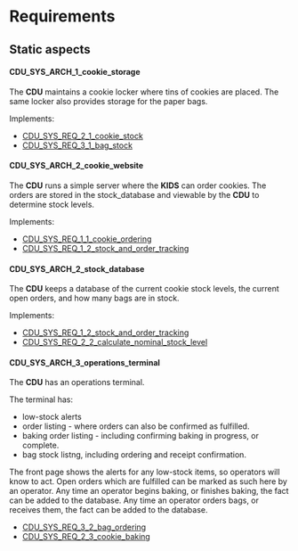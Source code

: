 # Requirements

## Static aspects

#### CDU_SYS_ARCH_1_cookie_storage

The **CDU** maintains a cookie locker where tins of cookies are placed.
The same locker also provides storage for the paper bags.

Implements:

- [CDU_SYS_REQ_2_1_cookie_stock](#cdu_sys_req_2_1_cookie_stock)
- [CDU_SYS_REQ_3_1_bag_stock](#cdu_sys_req_3_1_bag_stock)

#### CDU_SYS_ARCH_2_cookie_website

The **CDU** runs a simple server where the **KIDS** can order cookies.
The orders are stored in the stock_database and viewable by the **CDU** to
determine stock levels.

Implements:

- [CDU_SYS_REQ_1_1_cookie_ordering](#cdu_sys_req_1_1_cookie_ordering)
- [CDU_SYS_REQ_1_2_stock_and_order_tracking](#cdu_sys_req_1_2_stock_and_order_tracking)

#### CDU_SYS_ARCH_2_stock_database

The **CDU** keeps a database of the current cookie stock levels, the current open orders, and how many bags are in stock.

Implements:

- [CDU_SYS_REQ_1_2_stock_and_order_tracking](#cdu_sys_req_1_2_stock_and_order_tracking)
- [CDU_SYS_REQ_2_2_calculate_nominal_stock_level](#cdu_sys_req_2_2_calculate_nominal_stock_level)

#### CDU_SYS_ARCH_3_operations_terminal

The **CDU** has an operations terminal.

The terminal has:

- low-stock alerts
- order listing - where orders can also be confirmed as fulfilled.
- baking order listing - including confirming baking in progress, or complete.
- bag stock listng, including ordering and receipt confirmation.

The front page shows the alerts for any low-stock items, so operators will know to act.
Open orders which are fulfilled can be marked as such here by an operator.
Any time an operator begins baking, or finishes baking, the fact can be added to the database.
Any time an operator orders bags, or receives them, the fact can be added to the database.

- [CDU_SYS_REQ_3_2_bag_ordering](#cdu_sys_req_3_2_bag_ordering)
- [CDU_SYS_REQ_2_3_cookie_baking](#cdu_sys_req_2_3_cookie_baking)
